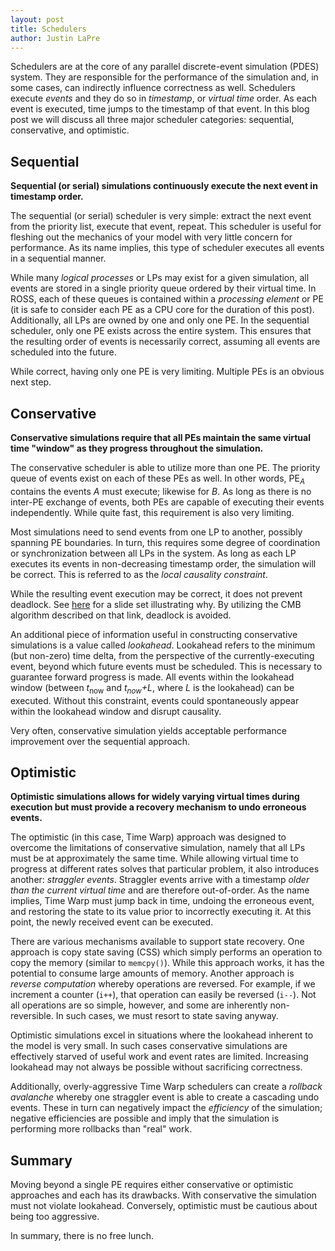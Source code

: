 ```yaml
---
layout: post
title: Schedulers
author: Justin LaPre
---
```


Schedulers are at the core of any parallel discrete-event simulation (PDES) system.
They are responsible for the performance of the simulation and, in some cases, can indirectly influence correctness as well.
Schedulers execute *events* and they do so in *timestamp*, or *virtual time* order.
As each event is executed, time jumps to the timestamp of that event.
In this blog post we will discuss all three major scheduler categories: sequential, conservative, and optimistic.

## Sequential

**Sequential (or serial) simulations continuously execute the next event in timestamp order.**

The sequential (or serial) scheduler is very simple: extract the next event from the priority list, execute that event, repeat.
This scheduler is useful for fleshing out the mechanics of your model with very little concern for performance.
As its name implies, this type of scheduler executes all events in a sequential manner.

While many *logical processes* or LPs may exist for a given simulation, all events are stored in a single priority queue ordered by their virtual time.
In ROSS, each of these queues is contained within a *processing element* or PE
(it is safe to consider each PE as a CPU core for the duration of this post).
Additionally, all LPs are owned by one and only one PE.
In the sequential scheduler, only one PE exists across the entire system.
This ensures that the resulting order of events is necessarily correct, assuming all events are scheduled into the future.

While correct, having only one PE is very limiting.
Multiple PEs is an obvious next step.

## Conservative

**Conservative simulations require that all PEs maintain the same virtual time "window" as they progress throughout the simulation.**

The conservative scheduler is able to utilize more than one PE.
The priority queue of events exist on each of these PEs as well.
In other words, PE<sub>*A*</sub> contains the events *A* must execute; likewise for *B*.
As long as there is no inter-PE exchange of events, both PEs are capable of executing their events independently.
While quite fast, this requirement is also very limiting.

Most simulations need to send events from one LP to another, possibly spanning PE boundaries.
In turn, this requires some degree of coordination or synchronization between all LPs in the system.
As long as each LP executes its events in non-decreasing timestamp order, the simulation will be correct.
This is referred to as the *local causality constraint*.

While the resulting event execution may be correct, it does not prevent deadlock.
See [here](http://www.acm-sigsim-mskr.org/Courseware/Fujimoto/Slides/FujimotoSlides-06-NullMessages.pdf) for a slide set illustrating why.
By utilizing the CMB algorithm described on that link, deadlock is avoided.

An additional piece of information useful in constructing conservative simulations is a value called *lookahead*.
Lookahead refers to the minimum (but non-zero) time delta, from the perspective of the currently-executing event, beyond which future events must be scheduled.
This is necessary to guarantee forward progress is made.
All events within the lookahead window (between *t*<sub>now</sub> and *t<sub>now</sub>+L*, where *L* is the lookahead) can be executed.
Without this constraint, events could spontaneously appear within the lookahead window and disrupt causality.

Very often, conservative simulation yields acceptable performance improvement over the sequential approach.

## Optimistic

**Optimistic simulations allows for widely varying virtual times during execution but must provide a recovery mechanism to undo erroneous events.**

The optimistic (in this case, Time Warp) approach was designed to overcome the limitations of conservative simulation, namely that all LPs must be at approximately the same time.
While allowing virtual time to progress at different rates solves that particular problem, it also introduces another: *straggler events*.
Straggler events arrive with a timestamp *older than the current virtual time* and are therefore out-of-order.
As the name implies, Time Warp must jump back in time, undoing the erroneous event, and restoring the state to its value prior to incorrectly executing it.
At this point, the newly received event can be executed.

There are various mechanisms available to support state recovery.
One approach is copy state saving (CSS) which simply performs an operation to copy the memory (similar to `memcpy()`).
While this approach works, it has the potential to consume large amounts of memory.
Another approach is *reverse computation* whereby operations are reversed.
For example, if we increment a counter (`i++`), that operation can easily be reversed (`i--`).
Not all operations are so simple, however, and some are inherently non-reversible.
In such cases, we must resort to state saving anyway.

Optimistic simulations excel in situations where the lookahead inherent to the model is very small.
In such cases conservative simulations are effectively starved of useful work and event rates are limited.
Increasing lookahead may not always be possible without sacrificing correctness.

Additionally, overly-aggressive Time Warp schedulers can create a *rollback avalanche* whereby one straggler event is able to create a cascading undo events.
These in turn can negatively impact the *efficiency* of the simulation; negative efficiencies are possible and imply that the simulation is performing more rollbacks than "real" work.

## Summary

Moving beyond a single PE requires either conservative or optimistic approaches and each has its drawbacks.
With conservative the simulation must not violate lookahead.
Conversely, optimistic must be cautious about being too aggressive.

In summary, there is no free lunch.
